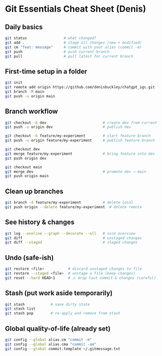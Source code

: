 # Git Essentials Cheat Sheet (Denis)

## Daily basics
```bash
git status                 # what changed?
git add .                  # stage all changes (new + modified)
git cm "feat: message"     # commit with your alias (commit -m)
git push                   # push current branch
git pull                   # pull latest for current branch
```

## First-time setup in a folder
```bash
git init
git remote add origin https://github.com/denisbuckley/chatgpt_igc.git
git branch -M main
git push -u origin main
```

## Branch workflow
```bash
git checkout -b dev                          # create dev from current branch
git push -u origin dev                       # publish dev

git checkout -b feature/my-experiment        # start feature branch
git push -u origin feature/my-experiment     # publish feature branch

git checkout dev
git merge feature/my-experiment              # bring feature into dev
git push origin dev

git checkout main
git merge dev                                # promote dev → main
git push origin main
```

## Clean up branches
```bash
git branch -d feature/my-experiment          # delete local
git push origin --delete feature/my-experiment  # delete remote
```

## See history & changes
```bash
git log --oneline --graph --decorate --all   # nice overview
git diff                                     # unstaged changes
git diff --staged                            # staged changes
```

## Undo (safe-ish)
```bash
git restore <file>           # discard unstaged changes to file
git restore --staged <file>  # unstage a file (keep changes)
git reset --hard HEAD~1      # ⚠️ drop last commit & changes (careful)
```

## Stash (put work aside temporarily)
```bash
git stash            # save dirty state
git stash list
git stash pop        # re-apply and remove from stash
```

## Global quality-of-life (already set)
```bash
git config --global alias.cm "commit -m"
git config --global alias.cma "commit -am"
git config --global commit.template ~/.gitmessage.txt
```

